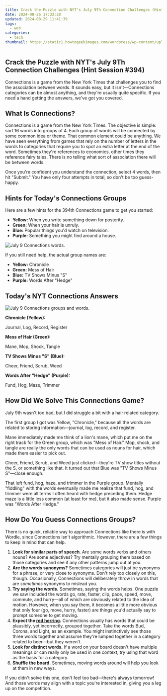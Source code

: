 ```yaml
---
title: Crack the Puzzle with NYT's July 9Th Connection Challenges (Hint Session #394)
date: 2024-08-26 17:33:28
updated: 2024-08-29 11:41:39
tags:
  - web
categories:
  - tech
thumbnail: https://static1.howtogeekimages.com/wordpress/wp-content/uploads/2024/06/nyt-connections-game-icon-on-a-phone-screen-and-several-magnifying-glasses-and-question-marks-around-it.jpg
---
```


## Crack the Puzzle with NYT's July 9Th Connection Challenges (Hint Session #394)

Connections is a game from the New York Times that challenges you to find the association between words. It sounds easy, but it isn't—Connections categories can be almost anything, and they're usually quite specific. If you need a hand getting the answers, we've got you covered.

##  What Is Connections?

 Connections is a game from the New York Times. The objective is simple: sort 16 words into groups of 4\. Each group of words will be connected by some common idea or theme. That common element could be anything. We have seen everything from games that rely on the number of letters in the words to categories that require you to spot an extra letter at the end of the word. Sometimes they're references to economics, other times they reference fairy tales. There is no telling what sort of association there will be between words.

 Once you're confident you understand the connection, select 4 words, then hit "Submit." You have only four attempts in total, so don't be too guess-happy.

##  Hints for Today's Connections Groups

 Here are a few hints for the 394th Connections game to get you started:

* **Yellow:** When you write something down for posterity.
* **Green:** When your hair is unruly.
* **Blue:** Popular things you'd watch on television.
* **Purple:** Something you might find around a house.

![July 9 Connections words.](https://static1.howtogeekimages.com/wordpress/wp-content/uploads/2024/07/july-9-connections.png) 

 If you still need help, the actual group names are:

* **Yellow:** Chronicle
* **Green:** Mess of Hair
* **Blue:** TV Shows Minus "S"
* **Purple:** Words After "Hedge"

##  Today's NYT Connections Answers

![July 9 Connections groups and words.](https://static1.howtogeekimages.com/wordpress/wp-content/uploads/2024/07/july-9-connections-filled.png) 

**Chronicle (Yellow):** 

 Journal, Log, Record, Register

**Mess of Hair (Green):** 

 Mane, Mop, Shock, Tangle

**TV Shows Minus "S" (Blue):** 

 Cheer, Friend, Scrub, Weed

**Words After "Hedge" (Purple):** 

 Fund, Hog, Maze, Trimmer

##  How Did We Solve This Connections Game?

 July 9th wasn't too bad, but I did struggle a bit with a hair related category.

 The first group I got was Yellow, "Chronicle," because all the words are related to storing information—journal, log, record, and register.

 Mane immediately made me think of a lion's mane, which put me on the right track for the Green group, which was "Mess of Hair." Mop, shock, and tangle are really the only words that can be used as nouns for hair, which made them easier to pick out.

 Cheer, Friend, Scrub, and Weed just clicked—they're TV show titles without the S, or something like that. It turned out that Blue was "TV Shows Minus S"—close enough.

 That left fund, hog, haze, and trimmer in the Purple group. Mentally "fiddling" with the words eventually made me realize that fund, hog, and trimmer were all terms I often heard with hedge preceding them. Hedge maze is a little less common (at least for me), but it also made sense. Purple was "Words After Hedge."

##  How Do You Guess Connections Groups?

 There is no quick, reliable way to approach Connections like there is with Wordle, since Connections isn't algorithmic. However, there are a few things to keep in mind that can help.

1. **Look for similar parts of speech**. Are some words verbs and others nouns? Are some adjectives? Try mentally grouping them based on those categories and see if any other patterns jump out at you.
2. **Are the words synonyms?** Sometimes categories will just be synonyms for a phrase, or very close to synonyms. Don't rely too closely on this, though. Occasionally, Connections will deliberately throw in words that are _sometimes_ synonyms to mislead you.
3. **Try saying the words.** Sometimes, saying the words helps. One puzzle we saw included the words go, rate, faster, clip, pace, speed, move, commute, and hurry—all of which are obviously related to the idea of motion. However, when you say them, it becomes a little more obvious that only four (go, move, hurry, faster) are things you'd actually say to prompt someone to get moving.
4. **Expect the [red herring](https://www.merriam-webster.com/dictionary/red%20herring).** Connections usually has words that could be plausibly, yet incorrectly, grouped together. Take the words Bud, Corona, and Light, as an example. You might instinctively see those three words together and assume they're lumped together in a category related to beer—but they weren't.
5. **Look for distinct words.** If a word on your board doesn't have multiple meanings or can really only be used in one context, try using that word as the basis for a category.
6. **Shuffle the board.** Sometimes, moving words around will help you look at them in new ways.

 If you didn't solve this one, don't feel too bad—there's always tomorrow! And those words may align with a topic you're interested in, giving you a leg up on the competition.

<ins class="adsbygoogle"
     style="display:block"
     data-ad-format="autorelaxed"
     data-ad-client="ca-pub-7571918770474297"
     data-ad-slot="1223367746"></ins>



<ins class="adsbygoogle"
     style="display:block"
     data-ad-client="ca-pub-7571918770474297"
     data-ad-slot="8358498916"
     data-ad-format="auto"
     data-full-width-responsive="true"></ins>
